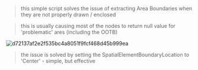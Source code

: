 > this simple script solves the issue of extracting Area Boundaries when they are not properly drawn / enclosed

> this is usually causing most of the nodes to return null value for 'problematic' ares (including the OOTB)

![d72137af2e2f535bc4a8051f9fcf468d45b999ea](https://user-images.githubusercontent.com/46314846/175537217-7c1dd7b7-d0d3-4a02-8689-0c566281b27b.png)

> the issue is solved by setting the SpatialElementBoundaryLocation to 'Center' - simple, but effective
